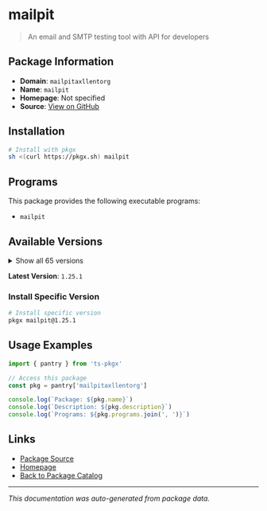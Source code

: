 # mailpit

> An email and SMTP testing tool with API for developers

## Package Information

- **Domain**: `mailpitaxllentorg`
- **Name**: `mailpit`
- **Homepage**: Not specified
- **Source**: [View on GitHub](https://github.com/pkgxdev/pantry/tree/main/projects/mailpit.axllent.org/package.yml)

## Installation

```bash
# Install with pkgx
sh <(curl https://pkgx.sh) mailpit
```

## Programs

This package provides the following executable programs:

- `mailpit`

## Available Versions

<details>
<summary>Show all 65 versions</summary>

- `1.25.1`, `1.25.0`, `1.24.2`, `1.24.1`, `1.24.0`
- `1.23.2`, `1.23.1`, `1.23.0`, `1.22.3`, `1.22.2`
- `1.22.1`, `1.22.0`, `1.21.8`, `1.21.7`, `1.21.6`
- `1.21.5`, `1.21.4`, `1.21.3`, `1.21.2`, `1.21.1`
- `1.21.0`, `1.20.7`, `1.20.6`, `1.20.5`, `1.20.4`
- `1.20.3`, `1.20.2`, `1.20.1`, `1.20.0`, `1.19.3`
- `1.19.2`, `1.19.1`, `1.19.0`, `1.18.7`, `1.18.6`
- `1.18.5`, `1.18.4`, `1.18.3`, `1.18.2`, `1.18.1`
- `1.18.0`, `1.17.1`, `1.17.0`, `1.16.0`, `1.15.1`
- `1.15.0`, `1.14.4`, `1.14.3`, `1.14.2`, `1.14.1`
- `1.14.0`, `1.13.3`, `1.13.2`, `1.13.1`, `1.13.0`
- `1.12.1`, `1.12.0`, `1.11.1`, `1.11.0`, `1.10.4`
- `1.10.3`, `1.10.2`, `1.10.1`, `1.10.0`, `1.9.10`

</details>

**Latest Version**: `1.25.1`

### Install Specific Version

```bash
# Install specific version
pkgx mailpit@1.25.1
```

## Usage Examples

```typescript
import { pantry } from 'ts-pkgx'

// Access this package
const pkg = pantry['mailpitaxllentorg']

console.log(`Package: ${pkg.name}`)
console.log(`Description: ${pkg.description}`)
console.log(`Programs: ${pkg.programs.join(', ')}`)
```

## Links

- [Package Source](https://github.com/pkgxdev/pantry/tree/main/projects/mailpit.axllent.org/package.yml)
- [Homepage](#)
- [Back to Package Catalog](../package-catalog.md)

---

*This documentation was auto-generated from package data.*

